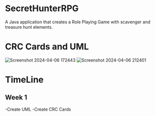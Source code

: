 # SecretHunterRPG
A Java application that creates a Role Playing Game with scavenger and treasure hunt elements.

# CRC Cards and UML
![Screenshot 2024-04-06 172443](https://github.com/YosefVal/SecretHunterRPG/assets/164386596/eb148b53-1d38-428a-9ffd-e5b1277a9e82)
![Screenshot 2024-04-06 212401](https://github.com/YosefVal/SecretHunterRPG/assets/164386596/17b510b9-241d-4788-b310-83739a947ba1)

# TimeLine

## Week 1
-Create UML
-Create CRC Cards
